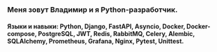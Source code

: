 ### Меня зовут Владимир и я Python-разработчик.

#### Языки и навыки: Python, Django, FastAPI, Asyncio, Docker, Docker-compose, PostgreSQL, JWT, Redis, RabbitMQ, Celery, Аlembic, SQLAlchemy, Prometheus, Grafana, Nginx, Pytest, Unittest.    


